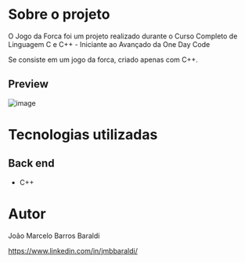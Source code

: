 # Sobre o projeto

O Jogo da Forca foi um projeto realizado durante o Curso Completo de Linguagem C e C++ - Iniciante ao Avançado da One Day Code

Se consiste em um jogo da forca, criado apenas com C++.

## Preview

![image](https://github.com/jmbbaraldi/jogoDaForca/assets/115722401/f0892b17-76fc-4342-844f-651adee5374b)




# Tecnologias utilizadas
## Back end
- C++

# Autor

João Marcelo Barros Baraldi

https://www.linkedin.com/in/jmbbaraldi/
